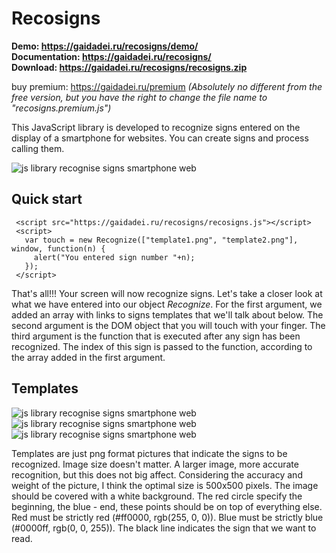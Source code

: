 # Recosigns

**Demo: https://gaidadei.ru/recosigns/demo/**  
**Documentation: https://gaidadei.ru/recosigns/**  
**Download: https://gaidadei.ru/recosigns/recosigns.zip**  
  
buy premium: https://gaidadei.ru/premium *(Absolutely no different from the free version, but you have the right to change the file name to "recosigns.premium.js")*  
  
This JavaScript library is developed to recognize signs entered on the display of a smartphone for websites. You can create signs and process calling them.  
  
![js library recognise signs smartphone web](https://user-images.githubusercontent.com/43887554/126714472-0a5b5291-aa26-4c81-a8b3-96605f9435dd.gif)

## Quick start

     <script src="https://gaidadei.ru/recosigns/recosigns.js"></script>
     <script>
       var touch = new Recognize(["template1.png", "template2.png"], window, function(n) {
         alert("You entered sign number "+n);
       });
     </script>

That's all!!! Your screen will now recognize signs. Let's take a closer look at what we have entered into our object *Recognize*. For the first argument, we added an array with links to signs templates that we'll talk about below. The second argument is the DOM object that you will touch with your finger. The third argument is the function that is executed after any sign has been recognized. The index of this sign is passed to the function, according to the array added in the first argument.

## Templates

![js library recognise signs smartphone web](https://user-images.githubusercontent.com/43887554/126716190-364ab335-f33b-4b75-bd6b-a3cc901ba367.png)
![js library recognise signs smartphone web](https://user-images.githubusercontent.com/43887554/126716212-13837757-fe30-40d5-809b-92c3235b2b7f.png)
![js library recognise signs smartphone web](https://user-images.githubusercontent.com/43887554/126716216-e2919b8d-a25c-44cd-a1c4-c31a31072397.png)

Templates are just png format pictures that indicate the signs to be recognized. Image size doesn't matter. A larger image, more accurate recognition, but this does not big affect. Considering the accuracy and weight of the picture, I think the optimal size is 500x500 pixels. The image should be covered with a white background. The red circle specify the beginning, the blue - end, these points should be on top of everything else. Red must be strictly red (#ff0000, rgb(255, 0, 0)). Blue must be strictly blue (#0000ff, rgb(0, 0, 255)). The black line indicates the sign that we want to read.
